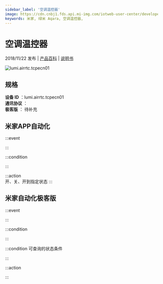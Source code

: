 ```yaml
---
sidebar_label: '空调温控器'
image: https://cdn.cnbj1.fds.api.mi-img.com/iotweb-user-center/developer_1679073307454jM8EFLNV.png?GalaxyAccessKeyId=AKVGLQWBOVIRQ3XLEW&Expires=9223372036854775807&Signature=g+gb40xLsXIA5qwTyMWSsyc3JgI=
keywords: 米家, 绿米 Aqara, 空调温控器, 
---
```

# 空调温控器

2018/11/22 发布 | [产品百科](https://home.mi.com/webapp/content/baike/product/index.html?model=lumi.airrtc.tcpecn01/) | [说明书](https://home.mi.com/views/introduction.html?model=lumi.airrtc.tcpecn01&region=cn)

![lumi.airrtc.tcpecn01](https://cdn.cnbj1.fds.api.mi-img.com/iotweb-user-center/developer_1679073307454jM8EFLNV.png?GalaxyAccessKeyId=AKVGLQWBOVIRQ3XLEW&Expires=9223372036854775807&Signature=g+gb40xLsXIA5qwTyMWSsyc3JgI=)

## 规格  
> 
**设备 ID** ：lumi.airrtc.tcpecn01  
**通讯协议** ：  
**极客版**  ： 待补充 


## 米家APP自动化  

:::event  

:::

:::condition  

:::

:::action   
开、关、开到指定状态
:::

## 米家自动化极客版  

:::event  

:::

:::condition  

:::

:::condition 可查询的状态条件  

:::

:::action  

:::

        
